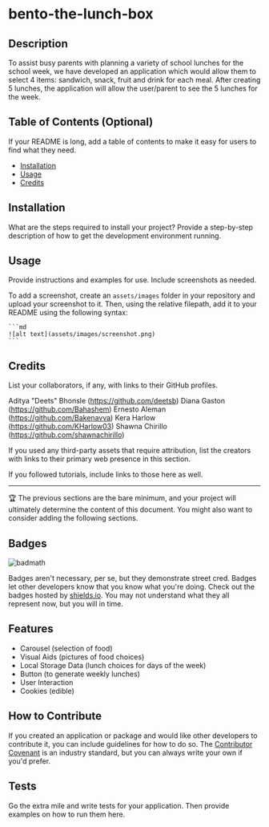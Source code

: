 # bento-the-lunch-box

## Description

To assist busy parents with planning a variety of school lunches for the school week, we have developed an application which would allow them to select 4 items: sandwich, snack, fruit and drink for each meal. After creating 5 lunches, the application will allow the user/parent to see the 5 lunches for the week. 

## Table of Contents (Optional)

If your README is long, add a table of contents to make it easy for users to find what they need.

- [Installation](#installation)
- [Usage](#usage)
- [Credits](#credits)

## Installation

What are the steps required to install your project? Provide a step-by-step description of how to get the development environment running.

## Usage

Provide instructions and examples for use. Include screenshots as needed.

To add a screenshot, create an `assets/images` folder in your repository and upload your screenshot to it. Then, using the relative filepath, add it to your README using the following syntax:

    ```md
    ![alt text](assets/images/screenshot.png)
    ```

## Credits

List your collaborators, if any, with links to their GitHub profiles.

Aditya "Deets" Bhonsle (https://github.com/deetsb)
Diana Gaston (https://github.com/Bahashem)
Ernesto Aleman (https://github.com/Bakenavva)
Kera Harlow (https://github.com/KHarlow03)
Shawna Chirillo (https://github.com/shawnachirillo)

If you used any third-party assets that require attribution, list the creators with links to their primary web presence in this section.

If you followed tutorials, include links to those here as well.

---

🏆 The previous sections are the bare minimum, and your project will ultimately determine the content of this document. You might also want to consider adding the following sections.

## Badges

![badmath](https://img.shields.io/github/languages/top/lernantino/badmath)

Badges aren't necessary, per se, but they demonstrate street cred. Badges let other developers know that you know what you're doing. Check out the badges hosted by [shields.io](https://shields.io/). You may not understand what they all represent now, but you will in time.

## Features

- Carousel (selection of food)
- Visual Aids (pictures of food choices)
- Local Storage Data (lunch choices for days of the week)
- Button (to generate weekly lunches)
- User Interaction
- Cookies (edible)

## How to Contribute

If you created an application or package and would like other developers to contribute it, you can include guidelines for how to do so. The [Contributor Covenant](https://www.contributor-covenant.org/) is an industry standard, but you can always write your own if you'd prefer.

## Tests

Go the extra mile and write tests for your application. Then provide examples on how to run them here.